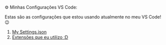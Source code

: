 ⚙️ Minhas Configurações VS Code:

Estas são as configurações que estou usando atualmente no meu VS Code! 😉

1.  [My Settings.json](https://github.com/Thiagoow/My-Settings/blob/main/VS%20Code/settings.json)
2.  [Extensões que eu utilizo :D](https://github.com/Thiagoow/My-Settings/blob/main/VS%20Code/vscode-extensions.md)
